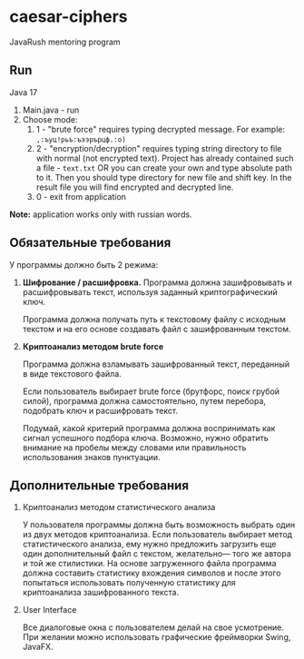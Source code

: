 # caesar-ciphers
JavaRush mentoring program

## Run
Java 17
1. Main.java - run
2. Choose mode: 
   1. 1 - "brute force" requires typing decrypted message. For example:   `,:ъуц!рьъ:ъээрърцф.:о)`
   2. 2 - "encryption/decryption" requires typing string directory to file with normal (not encrypted text). Project has already contained such a file - `text.txt` OR you can create your own and type absolute path to it. Then you should type directory for new file and shift key. In the result file you will find encrypted and decrypted line.
   3. 0 - exit from application

**Note:** application works only with russian words.

## Обязательные требования
У программы должно быть 2 режима:

1. **Шифрование / расшифровка.** Программа должна зашифровывать и расшифровывать текст, используя заданный криптографический ключ.

    Программа должна получать путь к текстовому файлу с исходным текстом и на его основе создавать файл с зашифрованным текстом.


3. **Криптоанализ методом brute force**

    Программа должна взламывать зашифрованный текст, переданный в виде текстового файла.

    Если пользователь выбирает brute force (брутфорс, поиск грубой силой), программа должна самостоятельно, путем перебора, подобрать ключ и расшифровать текст.

    Подумай, какой критерий программа должна воспринимать как сигнал успешного подбора ключа. Возможно, нужно обратить внимание на пробелы между словами или правильность использования знаков пунктуации.

## Дополнительные требования
1. Криптоанализ методом статистического анализа

    У пользователя программы должна быть возможность выбрать один из двух методов криптоанализа. Если пользователь выбирает метод статистического анализа, ему нужно предложить загрузить еще один дополнительный файл с текстом, желательно— того же автора и той же стилистики. На основе загруженного файла программа должна составить статистику вхождения символов и после этого попытаться использовать полученную статистику для криптоанализа зашифрованного текста.


2. User Interface

    Все диалоговые окна с пользователем делай на свое усмотрение. При желании можно использовать графические фреймворки Swing, JavaFX.